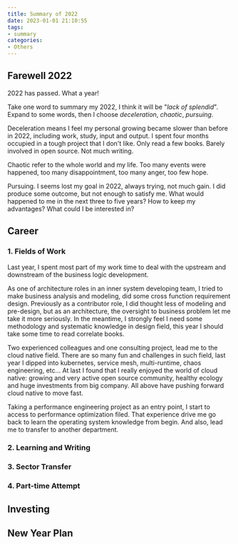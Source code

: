 ```yaml
---
title: Summary of 2022
date: 2023-01-01 21:10:55
tags:
- summary
categories:
- Others
---
```


## Farewell 2022

2022 has passed. What a year!

Take one word to summary my 2022, I think it will be "*lack of splendid*". Expand to some words, then I choose *deceleration*, *chaotic*, *pursuing*.

Deceleration means I feel my personal growing became slower than before in 2022, including work, study, input and output. I spent four months occupied in a tough project that I don't like. Only read a few books. Barely involved in open source. Not much writing.

Chaotic refer to the whole world and my life. Too many events were happened, too many disappointment, too many anger, too few hope.

Pursuing. I seems lost my goal in 2022, always trying, not much gain. I did produce some outcome, but not enough to satisfy me. What would happened to me in the next three to five years? How to keep my advantages? What could I be interested in?

 

## Career

### 1. Fields of Work

Last year, I spent most part of my work time to deal with the upstream and downstream of the business logic development.

As one of architecture roles in an inner system developing team, I tried to make business analysis and modeling, did some cross function requirement design. Previously as a contributor role, I did thought less of modeling and pre-design, but as an architecture, the oversight to business problem let me take it more seriously. In the meantime, I strongly feel I need some methodology and systematic knowledge in design field, this year I should take some time to read correlate books.

Two experienced colleagues and one consulting project, lead me to the cloud native field. There are so many fun and challenges in such field, last year I dipped into kubernetes, service mesh, multi-runtime, chaos engineering, etc... At last I found that I really enjoyed the world of cloud native: growing and very active open source community, healthy ecology and huge investments from big company. All above have pushing forward cloud native to move fast.

Taking a performance engineering project as an entry point, I start to access to performance optimization filed. That experience drive me go back to learn the operating system knowledge from begin. And also, lead me to transfer to another department.

### 2. Learning and Writing



### 3. Sector Transfer



### 4. Part-time Attempt



## Investing



## New Year Plan

